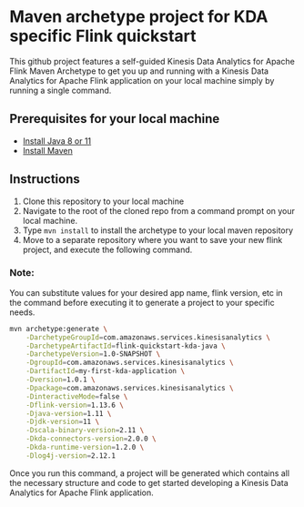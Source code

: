 # Maven archetype project for KDA specific Flink quickstart

This github project features a self-guided Kinesis Data Analytics for Apache Flink Maven Archetype to get you up and running with a Kinesis Data Analytics for Apache Flink application on your local machine simply by running a single command.

## Prerequisites for your local machine
- [Install Java 8 or 11](https://www.java.com/en/download/help/download_options.html) 
- [Install Maven](https://maven.apache.org/install.html)

## Instructions

1. Clone this repository to your local machine
2. Navigate to the root of the cloned repo from a command prompt on your local machine.
3. Type `mvn install` to install the archetype to your local maven repository
3. Move to a separate repository where you want to save your new flink project, and execute the following command.

### Note: 
You can substitute values for your desired app name, flink version, etc in the command before executing it to generate a project to your specific needs.

```bash
mvn archetype:generate \
    -DarchetypeGroupId=com.amazonaws.services.kinesisanalytics \
    -DarchetypeArtifactId=flink-quickstart-kda-java \
    -DarchetypeVersion=1.0-SNAPSHOT \
    -DgroupId=com.amazonaws.services.kinesisanalytics \
    -DartifactId=my-first-kda-application \
    -Dversion=1.0.1 \
    -Dpackage=com.amazonaws.services.kinesisanalytics \
    -DinteractiveMode=false \
    -Dflink-version=1.13.6 \
    -Djava-version=1.11 \
    -Djdk-version=11 \
    -Dscala-binary-version=2.11 \
    -Dkda-connectors-version=2.0.0 \
    -Dkda-runtime-version=1.2.0 \
    -Dlog4j-version=2.12.1
```

Once you run this command, a project will be generated which contains all the necessary structure and code to get started developing a Kinesis Data Analytics for Apache Flink application.
